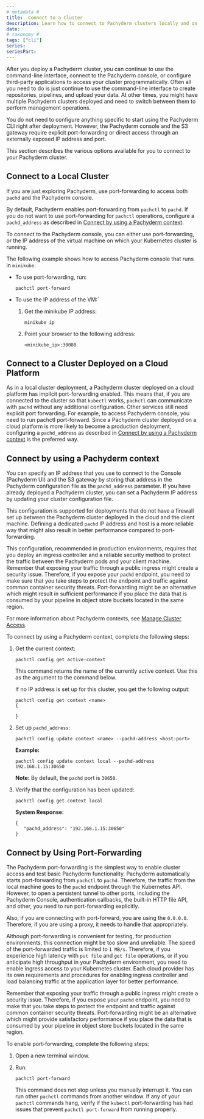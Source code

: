 ```yaml
---
# metadata # 
title:  Connect to a Cluster
description: Learn how to connect to Pachyderm clusters locally and on the cloud.
date: 
# taxonomy #
tags: ["cli"]
series:
seriesPart:
--- 
```


After you deploy a Pachyderm cluster, you can continue to use
the command-line interface, connect to the Pachyderm console, or
configure third-party applications to access your cluster programmatically.
Often all you need to do is just continue to use the command-line
interface to create repositories, pipelines, and upload your data.
At other times, you might have multiple Pachyderm clusters deployed
and need to switch between them to perform management operations.

You do not need to configure anything specific to start using the
Pachyderm CLI right after deployment. However, the Pachyderm
console and the S3 gateway require
explicit port-forwarding or direct access through an externally
exposed IP address and port.

This section describes the various options available for you to connect
to your Pachyderm cluster.

## Connect to a Local Cluster

If you are just exploring Pachyderm, use port-forwarding to
access both `pachd` and the Pachyderm console.

By default, Pachyderm enables port-forwarding from `pachctl` to `pachd`.
If you do not want to use port-forwarding for `pachctl` operations,
configure a `pachd_address` as described in
[Connect by using a Pachyderm context](#connect-by-using-a-pachyderm-context).

To connect to the Pachyderm console, you can either use port-forwarding,
or the IP address of the virtual machine on which your Kubernetes cluster
is running.

The following example shows how to access Pachyderm console
that runs in `minikube`.

* To use port-forwarding, run:

  ```shell
  pachctl port-forward
  ```

* To use the IP address of the VM:`

  1. Get the minikube IP address:

     ```shell
     minikube ip
     ```

  1. Point your browser to the following address:

     ```shell
     <minikube_ip>:30080
     ```

## Connect to a Cluster Deployed on a Cloud Platform

As in a local cluster deployment, a Pachyderm cluster
deployed on a cloud platform has impllcit port-forwarding enabled.
This means that, if you are connected to the cluster so
that `kubectl` works, `pachctl` can communicate with `pachd`
without any additional configuration.
Other services still need explicit port forwarding.
For example, to access Pachyderm console,
you need to run pachctl port-forward.
Since a Pachyderm cluster
deployed on a cloud platform is more likely to become
a production deployment, configuring a `pachd_address`
as described in
[Connect by using a Pachyderm context](#connect-by-using-a-pachyderm-context)
is the preferred way.

## Connect by using a Pachyderm context

You can specify an IP address that you use to connect to the
Console (Pachyderm UI) and the S3 gateway by storing that address in the
Pachyderm configuration file as the `pachd_address` parameter.
If you have already deployed a Pachyderm cluster, you can
set a Pachyderm IP address by updating your cluster configuration
file.

This configuration is supported for deployments that do not have
a firewall set up between the Pachyderm cluster deployed in the cloud
and the client machine.
Defining a dedicated `pachd` IP address and host is a more reliable
way that might also result in better performance compared to
port-forwarding. 

This configuration, recommended in production environments, requires that you deploy an ingress controller
and a reliable security method to protect the traffic between the
Pachyderm pods and your client machine. Remember that exposing your
traffic through a public ingress might
create a security issue. Therefore, if you expose your `pachd` endpoint,
you need to make sure that you take steps to protect the endpoint and
traffic against common container security threats. Port-forwarding
might be an alternative which might result in sufficient performance
if you place the data that is consumed by your pipeline in object
store buckets located in the same region.

For more information about Pachyderm contexts, see
[Manage Cluster Access](../manage/cluster-access.md).

To connect by using a Pachyderm context, complete the following
steps:

1. Get the current context:

   ```shell
   pachctl config get active-context
   ```

   This command returns the name of the currently active context.
   Use this as the argument to the command below.

   If no IP address is set up for this cluster, you get the following
   output:

   ```shell
   pachctl config get context <name>
   {

   }
   ```

1. Set up `pachd_address`:

   ```shell
   pachctl config update context <name> --pachd-address <host:port>
   ```

   **Example:**

   ```shell
   pachctl config update context local --pachd-address 192.168.1.15:30650
   ```

   **Note:** By default, the `pachd` port is `30650`.

1. Verify that the configuration has been updated:

   ```shell
   pachctl config get context local
   ```

   **System Response:**

   ```shell
   {
      "pachd_address": "192.168.1.15:30650"
   }
   ```

## Connect by Using Port-Forwarding

The Pachyderm port-forwarding is the simplest way to enable cluster access
and test basic Pachyderm functionality. Pachyderm automatically starts
port-forwarding from `pachctl` to `pachd`. Therefore, the traffic
from the local machine goes to the `pachd` endpoint through the
Kubernetes API. However, to open a persistent tunnel to other ports, including
the Pachyderm Console, authentication callbacks, the built-in HTTP
file API, and other, you need to run port-forwarding explicitly.

Also, if you are connecting with port-forward, you are using the `0.0.0.0`.
Therefore, if you are using a proxy, it needs to handle that appropriately.

Although port-forwarding is convenient for testing, for production
environments, this connection might be too slow and unreliable.
The speed of the port-forwarded traffic is limited to `1 MB/s`.
Therefore, if you experience high latency with `put file` and
`get file` operations, or if you anticipate high throughput
in your Pachyderm environment, you need to enable ingress access
to your Kubernetes cluster. Each cloud provider has its own
requirements and procedures for enabling ingress controller and
load balancing traffic at the application layer for better performance.

Remember that exposing your traffic through a public ingress might
create a security issue. Therefore, if you expose your `pachd` endpoint,
you need to make that you take steps to protect the endpoint and
traffic against common container security threats. Port-forwarding
might be an alternative which might provide satisfactory performance
if you place the data that is consumed by your pipeline in object
store buckets located in the same region.

<!--Add a link to the section that describes the above-->

To enable port-forwarding, complete the following steps:

1. Open a new terminal window.
1. Run:

   ```shell
   pachctl port-forward
   ```

   This command does not stop unless you manually interrupt it.
   You can run other `pachctl` commands from another window.
   If any of your `pachctl` commands hang, verify if the
   `kubectl` port-forwarding has had issues that prevent
   `pachctl port-forward` from running properly.
